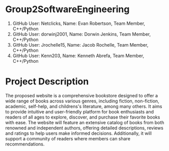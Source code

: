 # Group2SoftwareEngineering
1. GitHub User: Netclicks, Name: Evan Robertson, Team Member, C++/Python
2. GitHub User: dorwinj2001, Name: Dorwin Jenkins, Team Member, C++/Python
3. GitHub User: Jrochelle15, Name: Jacob Rochelle, Team Member, C++/Python
4. GitHub User: Kenn203,     Name: Kenneth Abrefa, Team Member, C++/Python

# Project Description
The proposed website is a comprehensive bookstore designed to offer a wide range of books across various genres, including fiction, non-fiction, academic, self-help, and childrens's literature, among many others. It aims to provide intuitive and user-friendly platform for book enthusiasts and readers of all ages to explore, discover, and purchase their favorite books with ease. The website will feature an extensive catalog of books from both renowned and independent authors, offering detailed descriptions, reviews and ratings to help users make informed decisions. Additionally, it will support a community of readers where members can share recommendations.
